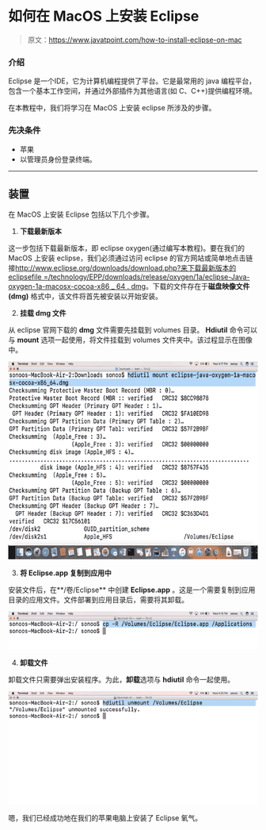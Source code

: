 # 如何在 MacOS 上安装 Eclipse

> 原文：<https://www.javatpoint.com/how-to-install-eclipse-on-mac>

### 介绍

Eclipse 是一个IDE，它为计算机编程提供了平台。它是最常用的 java 编程平台，包含一个基本工作空间，并通过外部插件为其他语言(如 C、C++)提供编程环境。

在本教程中，我们将学习在 MacOS 上安装 eclipse 所涉及的步骤。

### 先决条件

*   苹果
*   以管理员身份登录终端。

* * *

## 装置

在 MacOS 上安装 Eclipse 包括以下几个步骤。

1) **下载最新版本**

这一步包括下载最新版本，即 eclipse oxygen(通过编写本教程)。要在我们的 MacOS 上安装 eclipse，我们必须通过访问 eclipse 的官方网站或简单地点击链接[http://www.eclipse.org/downloads/download.php?来下载最新版本的 eclipsefile =/technology/EPP/downloads/release/oxygen/1a/eclipse-Java-oxygen-1a-macosx-cocoa-x86 _ 64 . dmg](https://www.eclipse.org/downloads/download.php?file=/technology/epp/downloads/release/oxygen/1a/eclipse-java-oxygen-1a-macosx-cocoa-x86_64.dmg)。下载的文件存在于**磁盘映像文件(dmg)** 格式中，该文件将首先被安装以开始安装。

2) **挂载 dmg 文件**

从 eclipse 官网下载的 **dmg** 文件需要先挂载到 volumes 目录。 **Hdiutil** 命令可以与 **mount** 选项一起使用，将文件挂载到 volumes 文件夹中。该过程显示在图像中。

![Macos Eclipse 1](img/add3d7dc299ccc133328b0f4086040f9.png)

3) **将 Eclipse.app 复制到应用中**

安装文件后，在**/卷/Eclipse** 中创建 **Eclipse.app** 。这是一个需要复制到应用目录的应用文件。文件部署到应用目录后，需要将其卸载。

![Macos Eclipse 2](img/e0fa5d98c14d57bde032765a8a6f5128.png)

4) **卸载文件**

卸载文件只需要弹出安装程序。为此，**卸载**选项与 **hdiutil** 命令一起使用。

![Macos Eclipse 3](img/d4903d57ae4ae6bcfb5f382f51aa6d6b.png)

嗯，我们已经成功地在我们的苹果电脑上安装了 Eclipse 氧气。